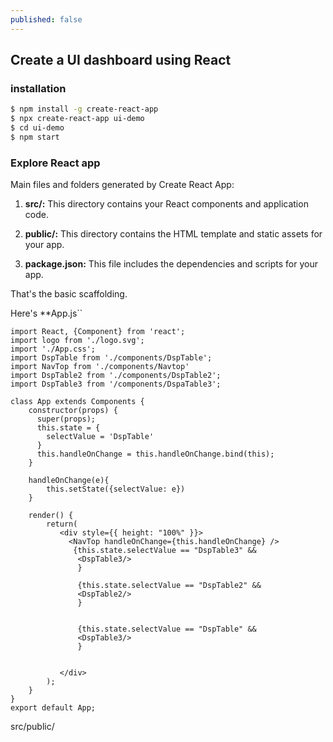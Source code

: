 ```yaml
---
published: false
---
```


## Create a UI dashboard using React

### installation

```bash
$ npm install -g create-react-app
$ npx create-react-app ui-demo
$ cd ui-demo
$ npm start
```

### Explore React app

Main files and folders generated by Create React App:

1. **src/:** This directory contains your React components and application code.

2. **public/:** This directory contains the HTML template and static assets for your app.

3. **package.json:** This file includes the dependencies and scripts for your app.


That's the basic scaffolding. 


Here's **App.js``

```
import React, {Component} from 'react';
import logo from './logo.svg';
import './App.css';
import DspTable from './components/DspTable';
import NavTop from './components/Navtop'
import DspTable2 from './components/DspTable2';
import DspTable3 from '/components/DspaTable3';

class App extends Components {
    constructor(props) {
      super(props);
      this.state = {
        selectValue = 'DspTable'
      }
      this.handleOnChange = this.handleOnChange.bind(this);
    }
    
    handleOnChange(e){
        this.setState({selectValue: e})
    }
    
    render() {
        return(
           <div style={{ height: "100%" }}>
             <NavTop handleOnChange={this.handleOnChange} />
              {this.state.selectValue == "DspTable3" && 
               <DspTable3/>
               }
               
               {this.state.selectValue == "DspTable2" && 
               <DspTable2/>
               }
               
               
               {this.state.selectValue == "DspTable" && 
               <DspTable3/>
               }
               
               
           </div>
        );
    }
}
export default App;
```

src/public/